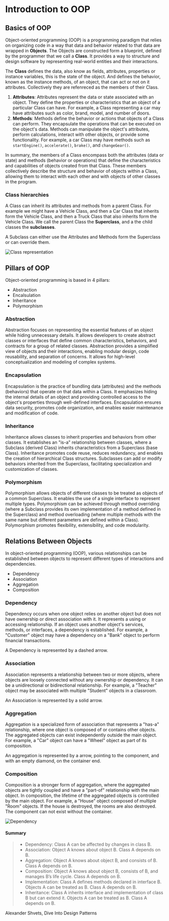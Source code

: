 # Introduction to OOP

## Basics of OOP

Object-oriented programming (OOP) is a programming paradigm that relies on organizing code in a way that data and behavior related to that data are wrapped in **Objects**. The Objects are constructed form a blueprint, defined by the programmer that we call a **Class**. It provides a way to structure and design software by representing real-world entities and their interactions.

The **Class** defines the data, also know as fields, attributes, properties or instance variables, this is the state of the object. And defines the behavior, known as the instance methods, of an object, that can act or not on it attributes. Collectively they are refenreced as the members of their Class.

1. **Attributes**: Attributes represent the data or state associated with an object. They define the properties or characteristics that an object of a particular Class can have. For example, a Class representing a car may have attributes such as color, brand, model, and number of doors.
2. **Methods**: Methods define the behavior or actions that objects of a Class can perform. They encapsulate the operations that can be executed on the object's data. Methods can manipulate the object's attributes, perform calculations, interact with other objects, or provide some functionality. For example, a car Class may have methods such as `startEngine()`, `accelerate()`, `brake()`, and `changeGear()`.

In summary, the members of a Class encompass both the attributes (data or state) and methods (behavior or operations) that define the characteristics and capabilities of objects created from that Class. These members collectively describe the structure and behavior of objects within a Class, allowing them to interact with each other and with objects of other classes in the program.

### Class hierarchies

A Class can inherit its attributes and methods from a parent Class. For example we might have a Vehicle Class, and then a Car Class that inherits form the Vehicle Class, and then a Truck Class that also inherits form the Vehicle Class. We call the parent Class the **Superclass**, and a the child classes the **subclasses**.

A Subclass can either use the Attributes and Methods form the Superclass or can override them.

![Class representation](./images/01-classes.drawio.svg)

## Pillars of OOP

Object-oriented programming is based in 4 pillars:

- Abstraction
- Encalsulation
- Inheritance
- Polymorphism

### Abstraction

Abstraction focuses on representing the essential features of an object while hiding unnecessary details. It allows developers to create abstract classes or interfaces that define common characteristics, behaviors, and contracts for a group of related classes. Abstraction provides a simplified view of objects and their interactions, enabling modular design, code reusability, and separation of concerns. It allows for high-level conceptualization and modeling of complex systems.

### Encapsulation

Encapsulation is the practice of bundling data (attributes) and the methods (behaviors) that operate on that data within a Class. It emphasizes hiding the internal details of an object and providing controlled access to the object's properties through well-defined interfaces. Encapsulation ensures data security, promotes code organization, and enables easier maintenance and modification of code.

### Inheritance

Inheritance allows classes to inherit properties and behaviors from other classes. It establishes an "is-a" relationship between classes, where a Subclass (derived Class) inherits characteristics from a Superclass (base Class). Inheritance promotes code reuse, reduces redundancy, and enables the creation of hierarchical Class structures. Subclasses can add or modify behaviors inherited from the Superclass, facilitating specialization and customization of classes.

### Polymorphism

Polymorphism allows objects of different classes to be treated as objects of a common Superclass. It enables the use of a single interface to represent multiple types. Polymorphism can be achieved through method overriding (where a Subclass provides its own implementation of a method defined in the Superclass) and method overloading (where multiple methods with the same name but different parameters are defined within a Class). Polymorphism promotes flexibility, extensibility, and code modularity.

## Relations Between Objects

In object-oriented programming (OOP), various relationships can be established between objects to represent different types of interactions and dependencies.

- Dependency
- Association
- Aggregation
- Composition

### Dependency

Dependency occurs when one object relies on another object but does not have ownership or direct association with it. It represents a using or accessing relationship. If an object uses another object's services, methods, or interfaces, a dependency is established. For example, a "Customer" object may have a dependency on a "Bank" object to perform financial transactions.

A Dependency is represented by a dashed arrow.

### Association

Association represents a relationship between two or more objects, where objects are loosely connected without any ownership or dependency. It can be a unidirectional or bidirectional relationship. For example, a "Teacher" object may be associated with multiple "Student" objects in a classroom.

An Association is represented by a solid arrow.

### Aggregation

Aggregation is a specialized form of association that represents a "has-a" relationship, where one object is composed of or contains other objects. The aggregated objects can exist independently outside the main object. For example, a "Car" object can have a "Wheel" object as part of its composition.

An aggregation is represented by a arrow, pointing to the component, and with an empty diamond, on the container end.

### Composition

Composition is a stronger form of aggregation, where the aggregated objects are tightly coupled and have a "part-of" relationship with the main object. In composition, the lifetime of the aggregated objects is controlled by the main object. For example, a "House" object composed of multiple "Room" objects. If the house is destroyed, the rooms are also destroyed. The component can not exist without the container.

![Dependency](./images/02-relations-between-objects.drawio.svg "Dependency")

#### Summary

> - Dependency: Class А can be affected by changes in class B.
> - Association: Object А knows about object B. Class A depends on B.
> - Aggregation: Object А knows about object B, and consists of B. Class A depends on B.
> - Composition: Object А knows about object B, consists of B, and manages B’s life cycle. Class A depends on B.
> - Implementation: Class А defines methods declared in interface B. Objects A can be treated as B. Class A depends on B.
> - Inheritance: Class А inherits interface and implementation of class B but can extend it. Objects A can be treated as B. Class A depends on B.

Alexander Shvets, Dive Into Design Patterns
